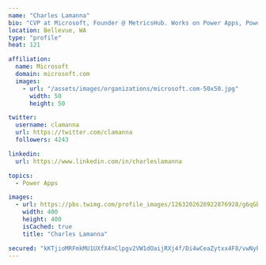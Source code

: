 ```yaml
---
name: "Charles Lamanna"
bio: "CVP at Microsoft, Founder @ MetricsHub. Works on Power Apps, Power Automate, Power Virtual Agent, Common Data Service and Dynamics 365."
location: Bellevue, WA
type: "profile"
heat: 121

affiliation:
  name: Microsoft
  domain: microsoft.com
  images:
    - url: "/assets/images/organizations/microsoft.com-50x50.jpg"
      width: 50
      height: 50

twitter:
  username: clamanna
  url: https://twitter.com/clamanna
  followers: 4243

linkedin:
  url: https://www.linkedin.com/in/charleslamanna

topics:
  - Power Apps

images:
  - url: https://pbs.twimg.com/profile_images/1263202626922876928/g6qGbHZ-_400x400.jpg
    width: 400
    height: 400
    isCached: true
    title: "Charles Lamanna"

secured: "kKTjioMRFmkMU1UXfX4nClpgv2VW1dOaijRXj4f/Di4wCeaZytxx4F8/vwNyPIeFQizVslQG96wkviIFPCiubX4L1Mb8q5fU0KWgH/uof5VhkQYWkXFGe01n5sJXFR4tkYW3iHp7W8wQ5QlR2JyVVaQ0dwB1eURAjjFIhiJlI+FqRkHIspAmMkji0sP1HwoH/XlNQ7xJrGlR8zb4XrhafPEQLZSNsg20bE3aCyY7hsrCtSbDtK+KqvYX/B/n374blg2f4C7HgjS2NS+9OlveqFhswsK0hvtPkPJ83xyPUDchqRrihriHyxukvChzZLKL5uHBrme60+MroR5IRSwrCLL6l9S8eRbkfNgRTdgC6PTCL8ow97EJ6WLBIP+VRUOhz1CGOHJycAUw5q6WiIxszyadFgvAsux3+9MHonFsxtA=;zSHjl4Tn8Fw86wEtQBNEyg=="
---
```


